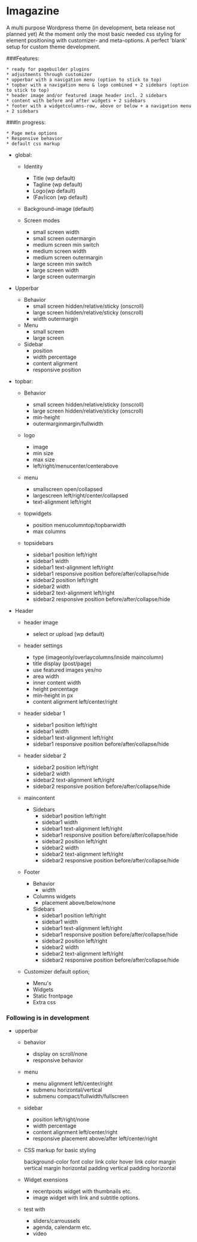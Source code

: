 # Imagazine
A multi purpose Wordpress theme (in development, beta release not planned yet)
At the moment only the most basic needed css styling for element positioning with customizer- and meta-options. A perfect 'blank' setup for custom theme development.

###Features:

    * ready for pagebuilder plugins
  	* adjustments through customizer
    * upperbar with a navigation menu (option to stick to top)
    * topbar with a navigation menu & logo combined + 2 sidebars (option to stick to top)
	* header image and/or featured image header incl. 2 sidebars
	* content with before and after widgets + 2 sidebars
	* footer with a widgetcolumns-row, above or below + a navigation menu + 2 sidebars
	
###In progress:

    * Page meta options
	* Responsive behavior
	* default css markup
	
* global:

  * Identity
    * Title (wp default)
    * Tagline (wp default)
    * Logo(wp default)
    * (Fav)icon (wp default)

  * Background-image (default)

  * Screen modes
    * small screen width
    * small screen outermargin 
    * medium screen min switch
    * medium screen width
    * medium screen outermargin 
    * large screen min switch
    * large screen width
    * large screen outermargin
 
* Upperbar
  	* Behavior 
		* small screen hidden/relative/sticky (onscroll)
  		* large screen hidden/relative/sticky (onscroll)
  		* width outermargin
  	* Menu
		* small screen 
  		* large screen
  	* Sidebar
		* position
		* width percentage
		* content alignment
		* responsive position
		
* topbar:
   
  	* Behavior 
		* small screen hidden/relative/sticky (onscroll)
  		* large screen hidden/relative/sticky (onscroll)
    	* min-height
    	* outermarginmargin/fullwidth

  	* logo
    	* image
    	* min size
		* max size
    	* left/right/menucenter/centerabove

	* menu
    	* smallscreen open/collapsed
    	* largescreen left/right/center/collapsed
    	* text-alignment left/right
    

  	* topwidgets
    	* position menucolumntop/topbarwidth
    	* max columns
  
  	* topsidebars
		* sidebar1 position left/right
		* sidebar1 width
		* sidebar1 text-alignment left/right
		* sidebar1 responsive position 		before/after/collapse/hide
		* sidebar2 position left/right
		* sidebar2 width
		* sidebar2 text-alignment left/right
		* sidebar2 responsive position before/after/collapse/hide
		
 * Header
 	* header image
		* select or upload (wp default)
 	* header settings
		* type (imageonly/overlaycolumns/inside maincolumn)
		* title display (post/page)
		* use featured images yes/no
	  	* area width
		* inner content width
      	* height percentage
		* min-height in px
	  	* content alignment left/center/right
		
	* header sidebar 1
	  	* sidebar1 position left/right
		* sidebar1 width
		* sidebar1 text-alignment left/right
		* sidebar1 responsive position 		before/after/collapse/hide
		
	* header sidebar 2
	  	* sidebar2 position left/right
		* sidebar2 width
		* sidebar2 text-alignment left/right
		* sidebar2 responsive position before/after/collapse/hide
  	


	* maincontent
		* Sidebars
			* sidebar1 position left/right
			* sidebar1 width
			* sidebar1 text-alignment left/right
			* sidebar1 responsive position 		before/after/collapse/hide
			* sidebar2 position left/right
			* sidebar2 width
			* sidebar2 text-alignment left/right
			* sidebar2 responsive position before/after/collapse/hide

	* Footer
		* Behavior
			* width
		* Columns widgets
			* placement above/below/none
		* Sidebars
			* sidebar1 position left/right
			* sidebar1 width
			* sidebar1 text-alignment left/right
			* sidebar1 responsive position 		before/after/collapse/hide
			* sidebar2 position left/right
			* sidebar2 width
			* sidebar2 text-alignment left/right
			* sidebar2 responsive position before/after/collapse/hide


	* Customizer default option;
		* Menu's
		* Widgets
		* Static frontpage
		* Extra css


### Following is in development
    
 * upperbar
    * behavior 
	  	* display on scroll/none
	  	* responsive behavior
      
  	* menu 
	  	* menu alignment left/center/right
      	* submenu horizontal/vertical
      	* submenu compact/fullwidth/fullscreen
	
    * sidebar
	  	* position left/right/none
      	* width percentage
	  	* content alignment left/center/right
	  	* responsive placement above/after left/center/right
  
  	* CSS markup for basic styling
	
		background-color
		font color
		link color
		hover link color
		margin vertical
		margin horizontal
		padding vertical
		padding horizontal


  	* Widget exensions
		* recentposts widget with thumbnails etc.
		* image widget with link and subtitle options.
		
	* test with 
		* sliders/carroussels
		* agenda, calendarm etc.
		* video
